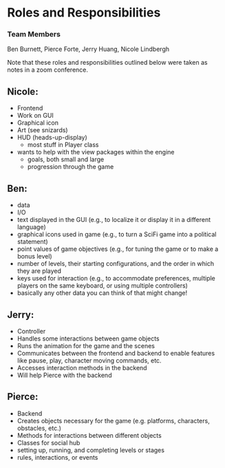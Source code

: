 
# Roles and Responsibilities
### Team Members
Ben Burnett, Pierce Forte, Jerry Huang, Nicole Lindbergh

Note that these roles and responsibilities outlined below were taken as notes in a zoom conference.
## Nicole:
- Frontend
- Work on GUI
- Graphical icon
- Art (see snizards)
- HUD (heads-up-display)
    - most stuff in Player class
- wants to help with the view packages within the engine
    - goals, both small and large
    - progression through the game

## Ben:
- data
- I/O
- text displayed in the GUI (e.g., to localize it or display it in a different language)
- graphical icons used in game (e.g., to turn a SciFi game into a political statement)
- point values of game objectives (e.g., for tuning the game or to make a bonus level)
- number of levels, their starting configurations, and the order in which they are played
- keys used for interaction (e.g., to accommodate preferences, multiple players on the same keyboard, or using multiple controllers)
- basically any other data you can think of that might change!

## Jerry:
- Controller
- Handles some interactions between game objects
- Runs the animation for the game and the scenes
- Communicates between the frontend and backend to enable features like pause, play, character moving commands, etc.
- Accesses interaction methods in the backend
- Will help Pierce with the backend

## Pierce:
- Backend 
- Creates objects necessary for the game (e.g. platforms, characters, obstacles, etc.)
- Methods for interactions between different objects
- Classes for social hub
- setting up, running, and completing levels or stages
- rules, interactions, or events 




